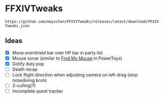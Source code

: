 # FFXIVTweaks

`https://github.com/mwyschan/FFXIVTweaks/releases/latest/download/FFXIVTweaks.json`

## Ideas

- [x] Move overshield bar over HP bar in party list
- [x] Mouse sonar (similar to [Find My Mouse](https://learn.microsoft.com/en-us/windows/powertoys/mouse-utilities#find-my-mouse) in PowerToys)
- [x] Gotify duty pop
- [ ] Death recap
- [ ] Lock flight direction when adjusting camera on left-drag (stop nosediving bruh)
- [ ] Z-culling(?)
- [ ] Incomplete quest tracker

